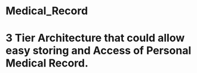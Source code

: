 # Medical_Record
# 3 Tier Architecture that could allow easy storing and Access of Personal Medical Record. 
